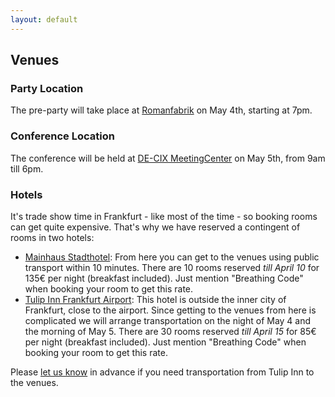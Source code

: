 ```yaml
---
layout: default
---
```


## Venues

### Party Location
<a id="preevent"></a>
The pre-party will take place at [Romanfabrik](http://www.romanfabrik.de/service/lageplan/)
on May 4th, starting at 7pm.

### Conference Location
<a id="conference"></a>
The conference will be held at [DE-CIX MeetingCenter](https://meetingcenter.de-cix.net/the-meetingcenter/location-and-how-to-find-us/)
on May 5th, from 9am till 6pm.

### Hotels

It's trade show time in Frankfurt - like most of the time - so booking rooms
can get quite expensive. That's why we have reserved a contingent of rooms in
two hotels:

- [Mainhaus Stadthotel](http://mainhaus-frankfurt.de/en/): From here you can get
  to the venues using public transport within 10 minutes.
  There are 10 rooms reserved *till April 10* for 135€ per night (breakfast included).
  Just mention "Breathing Code" when booking your room to get this rate.
- [Tulip Inn Frankfurt Airport](http://www.tulipinnfrankfurtairport.com/en):
  This hotel is outside the inner city of Frankfurt, close to the airport. Since
  getting to the venues from here is complicated we will arrange transportation
  on the night of May 4 and the morning of May 5.
  There are 30 rooms reserved *till April 15* for 85€ per night (breakfast included).
  Just mention "Breathing Code" when booking your room to get this rate.

Please <a href="mailto:{{ site.email }}?subject=Breathing Code: Transport to venues">let us know</a>
in advance if you need transportation from Tulip Inn to the venues.

